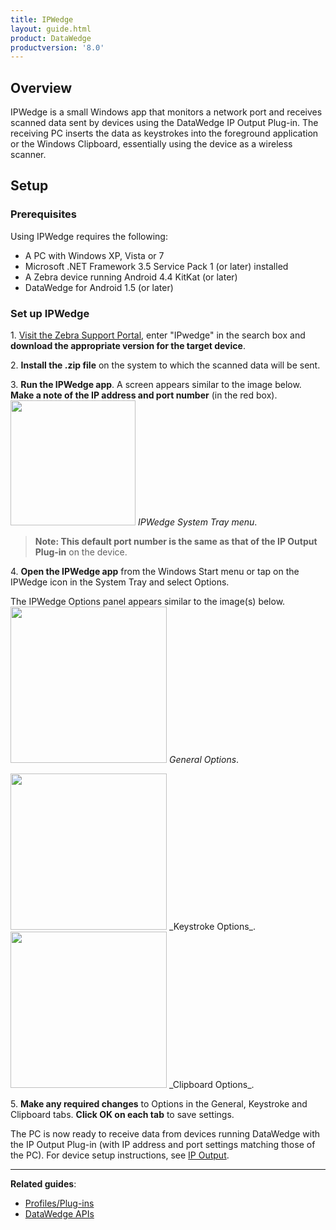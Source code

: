```yaml
---
title: IPWedge 
layout: guide.html
product: DataWedge
productversion: '8.0'
---
```


## Overview

IPWedge is a small Windows app that monitors a network port and receives scanned data sent by devices using the DataWedge IP Output Plug-in. The receiving PC inserts the data as keystrokes into the foreground application or the Windows Clipboard, essentially using the device as a wireless scanner. 

## Setup 

### Prerequisites
Using IPWedge requires the following: 

* A PC with Windows XP, Vista or 7
* Microsoft .NET Framework 3.5 Service Pack 1 (or later) installed
* A Zebra device running Android 4.4 KitKat (or later)
* DataWedge for Android 1.5 (or later)

### Set up IPWedge

&#49;. [Visit the Zebra Support Portal](https://www.zebra.com/us/en/support-downloads.html), enter "IPwedge" in the search box and **download the appropriate version for the target device**. 

&#50;. **Install the .zip file** on the system to which the scanned data will be sent. 

&#51;. **Run the IPWedge app**. A screen appears similar to the image below. **Make a note of the IP address and port number** (in the red box). 
<img style="height:200px" src="04_ipwedge.jpg"/>
_IPWedge System Tray menu_. 
<br>

> **Note: This default port number is the same as that of the IP Output Plug-in** on the device.

&#52;. **Open the IPWedge app** from the Windows Start menu or tap on the IPWedge icon in the System Tray and select Options. 

The IPWedge Options panel appears similar to the image(s) below. 
<img style="height:250px" src="01_ipwedge.jpg"/>
_General Options_. 
<br>

<img style="height:250px" src="02_ipwedge.jpg"/>
_Keystroke Options_. 
<br>

<img style="height:250px" src="03_ipwedge.jpg"/>
_Clipboard Options_. 
<br>

&#53;. **Make any required changes** to Options in the General, Keystroke and Clipboard tabs. **Click OK on each tab** to save settings. 

The PC is now ready to receive data from devices running DataWedge with the IP Output Plug-in (with IP address and port settings matching those of the PC). For device setup instructions, see [IP Output](../output/ip). 

-----

**Related guides**:

* [Profiles/Plug-ins](../../profiles)
* [DataWedge APIs](../../api) 



<!-- **Note: Profile0 cannot be used with IPWedge**. 10/18/16- removed per Tharindu -->